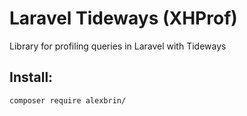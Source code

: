 # Laravel Tideways (XHProf)

Library for profiling queries in Laravel with Tideways

## Install:
```bash
composer require alexbrin/
```